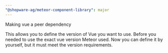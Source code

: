 ```yaml
---
"@shopware-ag/meteor-component-library": major
---
```


Making vue a peer dependency

This allows you to define the version of Vue you want to use. Before
you needed to use the exact vue version Meteor used. Now you can
define it by yourself, but it must meet the version requirements.
